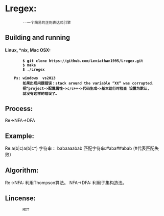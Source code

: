 # Lregex:
            --一个简易的正则表达式引擎
<h2>Building and running</h2>
<h4>Linux, *nix, Mac OSX:<h4>

            $ git clone https://github.com/Leviathan1995/Lregex.git
            $ make
            $ ./Lregex
            
        Ps: windows  vs2013
            如果出现问题错误：stack around the variable “XX” was corrupted.
            把“project->配置属性->c/c++->代码生成->基本运行时检查 设置为默认,
            就没有这样的错误了。
<h2>Process:</h2>
        Re->NFA->DFA
<h2>Example:</h2>
        Re:a(b|c)a(b|c*)
        字符串：   babaaaabab
        匹配字符串:#aba##abab (#代表匹配失败）
<h2>Algorithm:</h2>
        Re->NFA:
        利用Thompson算法。
        NFA->DFA:
        利用子集构造法。
<h2>Lincense:</h2>

            MIT
